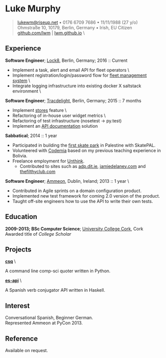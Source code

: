 Luke Murphy
===========

> <lukewm@riseup.net> • 0176 6709 7686 • 11/11/1988 (27 y/o) \
> Ohmstraße 10, 10179, Berlin, Germany • Irish, EU Citizen \
> [github.com/lwm](https://github.com/lwm) | [lwm.github.io](https://lwm.github.io) \

Experience
----------

**Software Engineer**; [Lock8](http://www.lock8.me/), Berlin, Germany; 2016 :: Current

  * Implement a task, alert and email API for fleet operators \
  * Implement registration/login/password flow for [fleet management system](https://fms.lock8.me/login) \
  * Integrate logging infrastructure into existing docker X saltstack environment \

**Software Engineer**; [Tracdelight](https://www.tracdelight.com/), Berlin, Germany; 2015 :: 7 months

  * Implement [stores](http://blog.tracdelight.com/new-tool-stores/) feature \
  * Refactoring of in-house user widget metrics \
  * Refactoring of test infrastructure (nosetest -> py.test)
  * Implement an [API documentation](http://docs.tracdelight.com/) solution

**Sabbatical**; 2014 :: 1 year

  * Participated in building the [first skate park](https://www.nowness.com/series/nowness-shorts/skateboarding-in-palestine-skatepal) in Palestine with SkatePAL.
  * Volunteered with [Codemia](http://codemia.org/) based on my previous teaching experience in Bolivia.
  * Freelance employment for [Unthink](http://www.unthink.ie/).
    * Contributed to sites such as [adp.dit.ie](http://www.dit.ie/creativearts/), [jamiedelaney.com](http://jamiedelaney.com/) and [thefilthyclub.com](http://www.thefilthyclub.com/)

**Software Engineer**; [Ammeon](http://www.ammeon.com/), Dublin, Ireland; 2013 :: 1 year \

  * Contributed in Agile sprints on a domain configuration product.
  * Implemented new test framework for coming 2.0 version of the product.
  * Taught off-site engineers how to use the API to write their own tests.


Education
---------
**2009-2013; BSc Computer Science**; [University College Cork](http://www.ucc.ie/en/), Cork \
Awarded title of *College Scholar*

Projects
--------
**[csq](https://github.com/lwm/csq)**  \

A command line comp-sci quoter written in Python.

**[es-api](https://github.com/lwm/es-api)**  \

A Spanish verb conjugator API written in Haskell.

Interest
--------
Conversational Spanish, Beginner German.  \
Represented Ammeon at PyCon 2013.

Reference
---------
Available on request.
